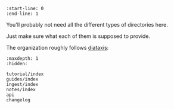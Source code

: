 ```{include} ../README.md
:start-line: 0
:end-line: 1
```

You'll probably not need all the different types of directories here.

Just make sure what each of them is supposed to provide.

The organization roughly follows [diataxis](https://diataxis.fr/):

```{toctree}
:maxdepth: 1
:hidden:

tutorial/index
guides/index
ingest/index
notes/index
api
changelog
```
